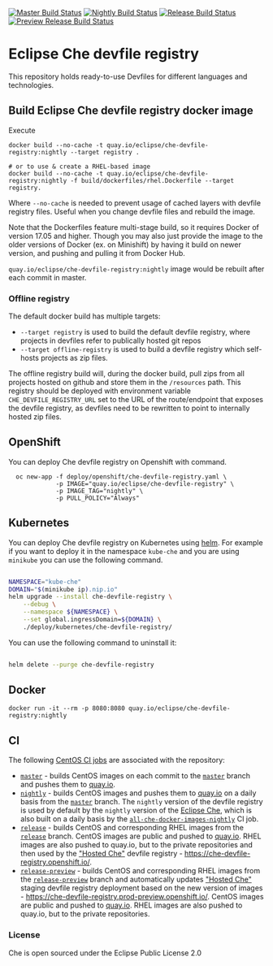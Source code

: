 [![Master Build Status](https://ci.centos.org/buildStatus/icon?subject=master&job=devtools-che-devfile-registry-build-master/)](https://ci.centos.org/job/devtools-che-devfile-registry-build-master/)
[![Nightly Build Status](https://ci.centos.org/buildStatus/icon?subject=nightly&job=devtools-che-devfile-registry-nightly/)](https://ci.centos.org/job/devtools-che-devfile-registry-nightly/)
[![Release Build Status](https://ci.centos.org/buildStatus/icon?subject=release&job=devtools-che-devfile-registry-release/)](https://ci.centos.org/job/devtools-che-devfile-registry-release/)
[![Preview Release Build Status](https://ci.centos.org/buildStatus/icon?subject=release-preview&job=devtools-che-devfile-registry-release-preview/)](https://ci.centos.org/job/devtools-che-devfile-registry-release-preview/)

# Eclipse Che devfile registry

This repository holds ready-to-use Devfiles for different languages and technologies.

## Build Eclipse Che devfile registry docker image

Execute
```shell
docker build --no-cache -t quay.io/eclipse/che-devfile-registry:nightly --target registry .

# or to use & create a RHEL-based image
docker build --no-cache -t quay.io/eclipse/che-devfile-registry:nightly -f build/dockerfiles/rhel.Dockerfile --target registry.
```
Where `--no-cache` is needed to prevent usage of cached layers with devfile registry files.
Useful when you change devfile files and rebuild the image.

Note that the Dockerfiles feature multi-stage build, so it requires Docker of version 17.05 and higher.
Though you may also just provide the image to the older versions of Docker (ex. on Minishift) by having it build on newer version, and pushing and pulling it from Docker Hub.

`quay.io/eclipse/che-devfile-registry:nightly` image would be rebuilt after each commit in master.

### Offline registry

The default docker build has multiple targets:
- `--target registry` is used to build the default devfile registry, where projects in devfiles refer to publically hosted git repos
- `--target offline-registry` is used to build a devfile registry which self-hosts projects as zip files.

The offline registry build will, during the docker build, pull zips from all projects hosted on github and store them in the `/resources` path. This registry should be deployed with environment variable `CHE_DEVFILE_REGISTRY_URL` set to the URL of the route/endpoint that exposes the devfile registry, as devfiles need to be rewritten to point to internally hosted zip files.

## OpenShift
You can deploy Che devfile registry on Openshift with command.
```
  oc new-app -f deploy/openshift/che-devfile-registry.yaml \
             -p IMAGE="quay.io/eclipse/che-devfile-registry" \
             -p IMAGE_TAG="nightly" \
             -p PULL_POLICY="Always"
```

## Kubernetes

You can deploy Che devfile registry on Kubernetes using [helm](https://docs.helm.sh/). For example if you want to deploy it in the namespace `kube-che` and you are using `minikube` you can use the following command.

```bash

NAMESPACE="kube-che"
DOMAIN="$(minikube ip).nip.io"
helm upgrade --install che-devfile-registry \
    --debug \
    --namespace ${NAMESPACE} \
    --set global.ingressDomain=${DOMAIN} \
    ./deploy/kubernetes/che-devfile-registry/

```

You can use the following command to uninstall it:

```bash

helm delete --purge che-devfile-registry

```

## Docker

```
docker run -it --rm -p 8080:8080 quay.io/eclipse/che-devfile-registry:nightly
```

## CI
The following [CentOS CI jobs](https://ci.centos.org/) are associated with the repository:

- [`master`](https://ci.centos.org/job/devtools-che-devfile-registry-build-master/) - builds CentOS images on each commit to the [`master`](https://github.com/eclipse/che-devfile-registry/tree/master) branch and pushes them to [quay.io](https://quay.io/organization/eclipse).
- [`nightly`](https://ci.centos.org/job/devtools-che-devfile-registry-nightly/) - builds CentOS images and pushes them to [quay.io](https://quay.io/organization/eclipse) on a daily basis from the [`master`](https://github.com/eclipse/che-devfile-registry/tree/master) branch. The `nightly` version of the devfile registry is used by default by the `nightly` version of the [Eclipse Che](https://github.com/eclipse/che), which is also built on a daily basis by the [`all-che-docker-images-nightly`](all-che-docker-images-nightly/) CI job.
- [`release`](https://ci.centos.org/job/devtools-che-devfile-registry-release/) - builds CentOS and corresponding RHEL images from the [`release`](https://github.com/eclipse/che-devfile-registry/tree/release) branch. CentOS images are public and pushed to [quay.io](https://quay.io/organization/eclipse). RHEL images are also pushed to quay.io, but to the private repositories and then used by the ["Hosted Che"](https://www.eclipse.org/che/docs/che-7/hosted-che/) devfile registry - https://che-devfile-registry.openshift.io/. 
- [`release-preview`](https://ci.centos.org/job/devtools-che-devfile-registry-release-preview/) - builds CentOS and corresponding RHEL images from the [`release-preview`](https://github.com/eclipse/che-devfile-registry/tree/release-preview) branch and automatically updates ["Hosted Che"](https://www.eclipse.org/che/docs/che-7/hosted-che/) staging devfile registry deployment based on the new version of images - https://che-devfile-registry.prod-preview.openshift.io/. CentOS images are public and pushed to [quay.io](https://quay.io/organization/eclipse). RHEL images are also pushed to quay.io, but to the private repositories.

### License
Che is open sourced under the Eclipse Public License 2.0
